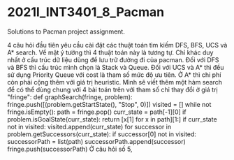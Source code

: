 # 2021l_INT3401_8_Pacman
Solutions to Pacman project assignment.

4 câu hỏi đầu tiên yêu cầu cài đặt các thuật toán tìm kiếm DFS, BFS, UCS và A* search. Về mặt ý tưởng thì 4 thuật toán này là tương tự. Chỉ khác duy nhất ở cấu trúc dữ liệu dùng để lưu trữ đường đi của pacman. Đối với DFS và BFS thì cấu trúc mình chọn là Stack và Queue. Đối với UCS và A* thì đều sử dụng Priority Queue với cost là tham số mức độ ưu tiên. Ở A* thì chi phí còn phải cộng thêm với giá trị heuristic. Mình sẽ viết thêm một hàm search để có thể dùng chung với 4 bài toán trên với tham số chỉ thay đổi ở giá trị "fringe":
  def graphSearch(fringe, problem):
    fringe.push([(problem.getStartState(), "Stop", 0)])
    visited = []
    while not fringe.isEmpty():
        path = fringe.pop()
        curr_state = path[-1][0]
        if problem.isGoalState(curr_state):
            return [x[1] for x in path][1:]
        if curr_state not in visited:
            visited.append(curr_state)
            for successor in problem.getSuccessors(curr_state):
                if successor[0] not in visited:
                    successorPath = list(path)
                    successorPath.append(successor)
                    fringe.push(successorPath)
Ở câu hỏi số 5, 
